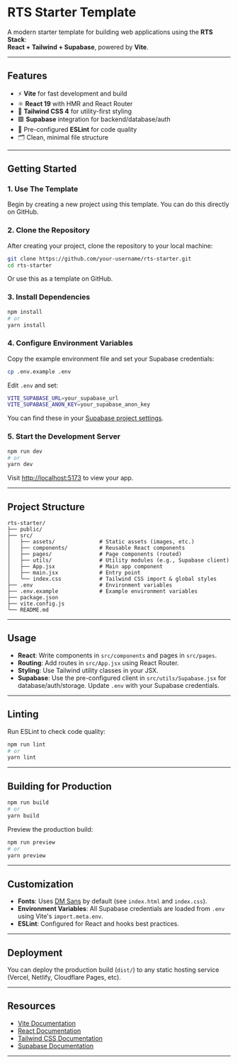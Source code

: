 # RTS Starter Template

A modern starter template for building web applications using the **RTS Stack**:  
**React + Tailwind + Supabase**, powered by **Vite**.

---

## Features

- ⚡️ **Vite** for fast development and build
- ⚛️ **React 19** with HMR and React Router
- 🎨 **Tailwind CSS 4** for utility-first styling
- 🟩 **Supabase** integration for backend/database/auth
- 🧹 Pre-configured **ESLint** for code quality
- 🗂️ Clean, minimal file structure

---

## Getting Started

### 1. Use The Template

Begin by creating a new project using this template. You can do this directly on GitHub.

### 2. Clone the Repository

After creating your project, clone the repository to your local machine:

```bash
git clone https://github.com/your-username/rts-starter.git
cd rts-starter
```

Or use this as a template on GitHub.

### 3. Install Dependencies

```bash
npm install
# or
yarn install
```

### 4. Configure Environment Variables

Copy the example environment file and set your Supabase credentials:

```bash
cp .env.example .env
```

Edit `.env` and set:

```bash
VITE_SUPABASE_URL=your_supabase_url
VITE_SUPABASE_ANON_KEY=your_supabase_anon_key
```

You can find these in your [Supabase project settings](https://supabase.com).

### 5. Start the Development Server

```bash
npm run dev
# or
yarn dev
```

Visit [http://localhost:5173](http://localhost:5173) to view your app.

---

## Project Structure

```
rts-starter/
├── public/
├── src/
│   ├── assets/              # Static assets (images, etc.)
│   ├── components/          # Reusable React components
│   ├── pages/               # Page components (routed)
│   ├── utils/               # Utility modules (e.g., Supabase client)
│   ├── App.jsx              # Main app component
│   ├── main.jsx             # Entry point
│   └── index.css            # Tailwind CSS import & global styles
├── .env                     # Environment variables
├── .env.example             # Example environment variables
├── package.json
├── vite.config.js
└── README.md
```

---

## Usage

- **React**: Write components in `src/components` and pages in `src/pages`.
- **Routing**: Add routes in `src/App.jsx` using React Router.
- **Styling**: Use Tailwind utility classes in your JSX.
- **Supabase**: Use the pre-configured client in `src/utils/Supabase.jsx` for database/auth/storage. Update `.env` with your Supabase credentials.

---

## Linting

Run ESLint to check code quality:

```bash
npm run lint
# or
yarn lint
```

---

## Building for Production

```bash
npm run build
# or
yarn build
```

Preview the production build:

```bash
npm run preview
# or
yarn preview
```

---

## Customization

- **Fonts**: Uses [DM Sans](https://fonts.google.com/specimen/DM+Sans) by default (see `index.html` and `index.css`).
- **Environment Variables**: All Supabase credentials are loaded from `.env` using Vite's `import.meta.env`.
- **ESLint**: Configured for React and hooks best practices.

---

## Deployment

You can deploy the production build (`dist/`) to any static hosting service (Vercel, Netlify, Cloudflare Pages, etc).

---

## Resources

- [Vite Documentation](https://vite.dev)
- [React Documentation](https://react.dev)
- [Tailwind CSS Documentation](https://tailwindcss.com)
- [Supabase Documentation](https://supabase.com)

---
